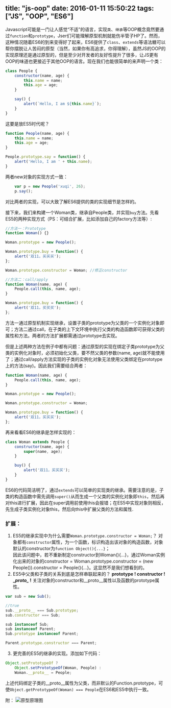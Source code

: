 title: "js-oop"
date: 2016-01-11 15:50:22
tags: ["JS", "OOP", "ES6"]
---
Javascript可能是一门让人感觉“不适”的语言，实现`类`、`继承`等OOP概念竟然要通过`function`和`prototype`，Jser们可能理解原型机制就能伤半管子HP了。然而，这种情况随着ES6的到来变得好了起来，ES6提供了`class`、`extends`等语法糖可以帮你摆脱让人苦闷的原型（当然，如果你有高追求，你得理解），虽然JS的OOP的实现原理还是通过原型的，但是至少对开发者的友好性提升了很多，让JS更有OOP的味道也更接近于其他OOP的语言。现在我们也能很简单的来声明一个类：
```javascript
class People {
    constructor(name, age) {
        this.name = name;
        this.age = age;
    }

    say() {
        alert(`Hello, I am ${this.name}`);
    }
}
```
<!-- more -->
这要是放ES5时代呢？
```javascript
function People(name, age) {
    this.name = name;
    this.age = age;
}

People.prototype.say = function() {
    alert('Hello, I am ' + this.name);
}
```
两者new对象的实现方式一致：
```javascript
    var p = new People('xuqi', 26);
    p.say();
```
对比两者的实现，可以大致了解ES6提供的类的实现细节是怎样的。

接下来，我们来构建一个Woman类，继承自People类，并实现`buy`方法。先看ES5的两种实现方式（PS：可结合扩展，比如添加自己的factory方法等）:
```javascript
//方法一：Prototype
function Woman() {}

Woman.prototype = new People();

Woman.prototype.buy = function() {
    alert('双11，买买买');
};

Woman.prototype.constructor = Woman; //修正constructor
```
```javascript
//方法二：call/apply
function Woman(name, age) {
    People.call(this, name, age);
}

Woman.prototype.buy = function() {
    alert('双11，买买买');
};
```
方法一通过原型机制实现继承，设置子类的prototype为父类的一个实例化对象即可；方法二通过call，在子类的上下文环境中执行父类的构造函数即可获得父类的属性和方法。两者的方法扩展都需通过prototype去实现。

但是上述两种方法在例子中都有问题：通过原型的实现在绑定子类prototype为父类的实例化对象时，必须初始化父类，要不然父类的参数(name, age)就不能使用了；通过call/apply方法实现的子类的实例化对象无法使用父类绑定在prototype上的方法(say)。因此我们需要结合两者：
```javascript
function Woman(name, age) {
    People.call(this, name, age);
}

Woman.prototype = new People();

Woman.prototype.constructor = Woman;

Woman.prototype.buy = function() {
    alert('双11，买买买');
};
```

再来看看ES6的继承是怎样实现的：
```javascript
class Woman extends People {
    constructor(name, age) {
        super(name, age);
    }

    buy() {
        alert('双11，买买买');
    }
}
```
ES6的代码简洁明了，通过`extends`可以简单的实现类的继承。需要注意的是，子类的构造函数中需先调用`super()`从而生成一个父类的实例化对象即`this`，然后再对this进行扩展，因此在super调用前使用this会报错；在ES5中实现对象则相反，先生成子类实例化对象this，然后向this中扩展父类的方法和属性.

### 扩展：
1. ES5的继承实现中为什么需要`Woman.prototype.constructor = Woman;`？
对象都有`constructor`属性，为一个函数，标识构造出该对象的构造函数，对象默认的constructor为`function Object(){...}`；  
因此该问题中，若不重新制定constructor到Woman(){...}，通过Woman实例化出来的对象的constructor = Woman.prototype.constructor = (new People()).constructor = People(){...}。这显然不是我们想看到的。
2. ES5中父类和子类的关系到底是怎样串联起来的？
**prototype ! constructor ! \__proto\__ !** 关注对象的constructor和\__proto\__属性以及函数的prototype属性。
```javascript
var sub = new Sub();

//true
sub.__proto__ === Sub.prototype;
sub.constructor === Sub;

sub instanceof Sub;
sub instanceof Parent;
Sub.prototype instanceof Parent;

Parent.prototype.constructor === Parent;
```
3. 更完善的ES5的继承的实现。添加如下代码：
```javascript
Object.setPrototypeOf ?
    Object.setPrototypeOf(Woman, People) :
    Woman.__proto__ = People;
```
上述代码绑定子类的\__proto\__属性为父类，而非默认的Function.prototype，可使`Object.getPrototypeOf(Woman) === People`在ES6和ES5中执行一致。

附：
![原型原理图](https://dn-xuqi.qbox.me/proto.jpg)